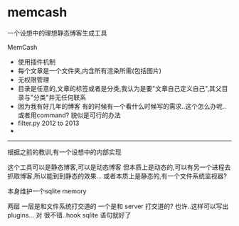# memcash
一个设想中的理想静态博客生成工具

MemCash

* 使用插件机制
* 每个文章是一个文件夹,内含所有渲染所需(包括图片)
* 无权限管理
* 目录是任意的,文章的标签或者是分类,我认为是要"文章自己定义自己",其父目录与"分类"并无任何联系
* 因为我有好几年的博客 有的时候有一个看什么时候写的需求..这个怎么办呢..或者用command? 貌似是可行的办法
* filter.py 2012 to 2013 
* 
---
根据之前的教训,有一个设想中的内部实现

这个工具可以是静态博客,可以是动态博客
但本质上是动态的,可以有另一个进程去抓取博客,所以能到到静态的效果...
或者本质上是静态的,有一个文件系统监视器?

本身维护一个sqlite memory

两层 一层是和文件系统打交道的  一个是和 server 打交道的?
也许..这样可以写出 plugins... 对 很不错..hook sqlite 语句就好了



